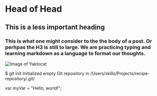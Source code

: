 # Head of Head

## This is a less important heading

### This is what one might consider to the the body of a post. Or perhpas the H3 is still to large.  We are practicing typing and learning markdown as a language to format our thoughts.


![Image of Yaktocat](https://octodex.github.com/images/yaktocat.png)



$ git init
Initialized empty Git repository in /Users/skills/Projects/recipe-repository/.git/

var myVar = "Hello, world!";



